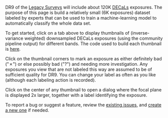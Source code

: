 <p>
    DR9 of the <a href="http://legacysurvey.org/decamls/">Legacy Surveys</a> will include about 120K
    <a href="http://legacysurvey.org/decamls/">DECaLs</a> exposures. The purpose of this page is build a
    relatively small (6K exposures) dataset labeled by experts that can be used to train a machine-learning model to automatically
    classify the whole data set.
</p>
<p>
    To get started, click on a tab above to display thumbnails of (inverse-variance weighted) downsampled DECaLs exposures (using the 
    community pipeline output) for different bands. The code used to build each thumbnail is
    <a href="https://github.com/dkirkby/legacyQA/blob/master/extract.py">here</a>.
</p>
<p>
    Click on the thumbnail corners to mark an exposure as either definitely bad ("&cross;") or else possibly bad ("?")
    and needing more investigation. Any exposures you view that are not labeled this way are assumed to be of sufficient quality for DR9.
    You can change your label as often as you like (although each labeling action is recorded).
</p>
<p>
    Click on the center of any thumbnail to
    open a dialog where the focal plane is displayed 2x larger, together with a label identifying the exposure.
</p>
<p>
    To report a bug or suggest a feature, review the <a href="https://github.com/dkirkby/legacyQA/issues">existing issues</a>, and
    <a href="https://github.com/dkirkby/legacyQA/issues/new">create a new one</a> if needed.
</p>
